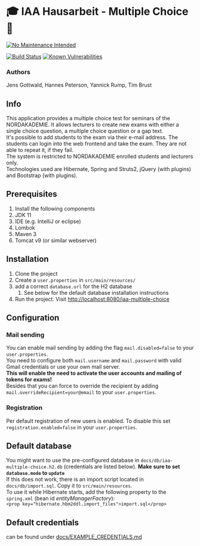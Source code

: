 # 🎓 IAA Hausarbeit - Multiple Choice 📝

[![No Maintenance Intended](http://unmaintained.tech/badge.svg)](http://unmaintained.tech/)

[![Build Status](https://travis-ci.org/timbru31/iaa-multiple-choice.svg?branch=master)](https://travis-ci.org/timbru31/iaa-multiple-choice)
[![Known Vulnerabilities](https://snyk.io/test/github/timbru31/iaa-multiple-choice/badge.svg)](https://snyk.io/test/github/timbru31/iaa-multiple-choice)

### Authors

Jens Gottwald, Hannes Peterson, Yannick Rump, Tim Brust

## Info

This application provides a multiple choice test for seminars of the NORDAKADEMIE. It allows lecturers to create new exams with either a single choice question, a multiple choice question or a gap text.  
It's possible to add students to the exam via their e-mail address. The students can login into the web frontend and take the exam. They are not able to repeat it, if they fail.  
The system is restricted to NORDAKADEMIE enrolled students and lecturers only.  
Technologies used are Hibernate, Spring and Struts2, jQuery (with plugins) and Bootstrap (with plugins).

## Prerequisites

1. Install the following components
1. JDK 11
1. IDE (e.g. IntelliJ or eclipse)
1. Lombok
1. Maven 3
1. Tomcat v9 (or similar webserver)

## Installation

1. Clone the project
2. Create a `user.properties` in `src/main/resources/`
3. add a correct `database.url` for the H2 database
   1. See below for the default database installation instructions
4. Run the project. Visit [http://localhost:8080/iaa-multiple-choice](http://localhost:8080/iaa-multiple-choice)

## Configuration

### Mail sending

You can enable mail sending by adding the flag `mail.disabled=false` to your `user.properties`.  
You need to configure both `mail.username` and `mail.password` with valid Gmail credentials or use your own mail server.  
**This will enable the need to activate the user accounts and mailing of tokens for exams!**  
Besides that you can force to override the recipient by adding `mail.overrideRecipient=your@email` to your `user.properties`.

### Registration

Per default registration of new users is enabled. To disable this set `registration.enabled=false` in your `user.properties`.

## Default database

You might want to use the pre-configured database in `docs/db/iaa-multiple-choice.h2.db` (credentials are listed below). **Make sure to set `database.mode` to `update`**  
If this does not work, there is an import script located in `docs/db/import.sql`. Copy it to `src/main/resources`.  
To use it while Hibernate starts, add the following property to the `spring.xml` (bean id _entityManagerFactory_):  
`<prop key="hibernate.hbm2ddl.import_files">import.sql</prop>`

## Default credentials

can be found under [docs/EXAMPLE_CREDENTIALS.md](docs/EXAMPLE_CREDENTIALS.md)
